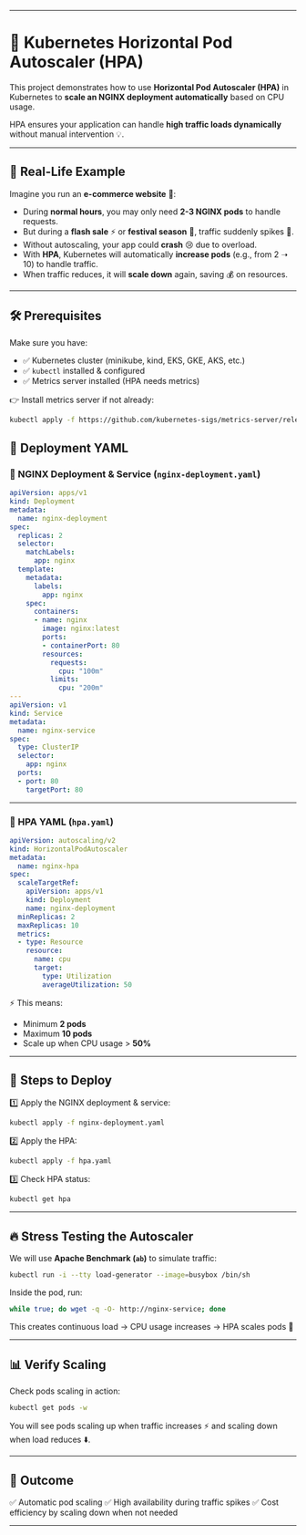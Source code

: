 
---

# 🚀 Kubernetes Horizontal Pod Autoscaler (HPA)

This project demonstrates how to use **Horizontal Pod Autoscaler (HPA)** in Kubernetes to **scale an NGINX deployment automatically** based on CPU usage.

HPA ensures your application can handle **high traffic loads dynamically** without manual intervention 💡.

---

## 📖 Real-Life Example

Imagine you run an **e-commerce website** 🛒:

* During **normal hours**, you may only need **2-3 NGINX pods** to handle requests.
* But during a **flash sale** ⚡ or **festival season** 🎉, traffic suddenly spikes 🚦.
* Without autoscaling, your app could **crash** 😢 due to overload.
* With **HPA**, Kubernetes will automatically **increase pods** (e.g., from 2 ➝ 10) to handle traffic.
* When traffic reduces, it will **scale down** again, saving 💰 on resources.

---

## 🛠️ Prerequisites

Make sure you have:

* ✅ Kubernetes cluster (minikube, kind, EKS, GKE, AKS, etc.)
* ✅ `kubectl` installed & configured
* ✅ Metrics server installed (HPA needs metrics)

👉 Install metrics server if not already:

```bash
kubectl apply -f https://github.com/kubernetes-sigs/metrics-server/releases/latest/download/components.yaml
```


## 📜 Deployment YAML

### 🔹 NGINX Deployment & Service (`nginx-deployment.yaml`)

```yaml
apiVersion: apps/v1
kind: Deployment
metadata:
  name: nginx-deployment
spec:
  replicas: 2
  selector:
    matchLabels:
      app: nginx
  template:
    metadata:
      labels:
        app: nginx
    spec:
      containers:
      - name: nginx
        image: nginx:latest
        ports:
        - containerPort: 80
        resources:
          requests:
            cpu: "100m"
          limits:
            cpu: "200m"
---
apiVersion: v1
kind: Service
metadata:
  name: nginx-service
spec:
  type: ClusterIP
  selector:
    app: nginx
  ports:
  - port: 80
    targetPort: 80
```

---

### 🔹 HPA YAML (`hpa.yaml`)

```yaml
apiVersion: autoscaling/v2
kind: HorizontalPodAutoscaler
metadata:
  name: nginx-hpa
spec:
  scaleTargetRef:
    apiVersion: apps/v1
    kind: Deployment
    name: nginx-deployment
  minReplicas: 2
  maxReplicas: 10
  metrics:
  - type: Resource
    resource:
      name: cpu
      target:
        type: Utilization
        averageUtilization: 50
```

⚡ This means:

* Minimum **2 pods**
* Maximum **10 pods**
* Scale up when CPU usage > **50%**

---

## 🚀 Steps to Deploy

1️⃣ Apply the NGINX deployment & service:

```bash
kubectl apply -f nginx-deployment.yaml
```

2️⃣ Apply the HPA:

```bash
kubectl apply -f hpa.yaml
```

3️⃣ Check HPA status:

```bash
kubectl get hpa
```

---

## 🔥 Stress Testing the Autoscaler

We will use **Apache Benchmark (`ab`)** to simulate traffic:

```bash
kubectl run -i --tty load-generator --image=busybox /bin/sh
```

Inside the pod, run:

```bash
while true; do wget -q -O- http://nginx-service; done
```

This creates continuous load → CPU usage increases → HPA scales pods 🚀

---

## 📊 Verify Scaling

Check pods scaling in action:

```bash
kubectl get pods -w
```

You will see pods scaling up when traffic increases ⚡ and scaling down when load reduces ⬇️.

---

## 🎯 Outcome

✅ Automatic pod scaling
✅ High availability during traffic spikes
✅ Cost efficiency by scaling down when not needed

---


